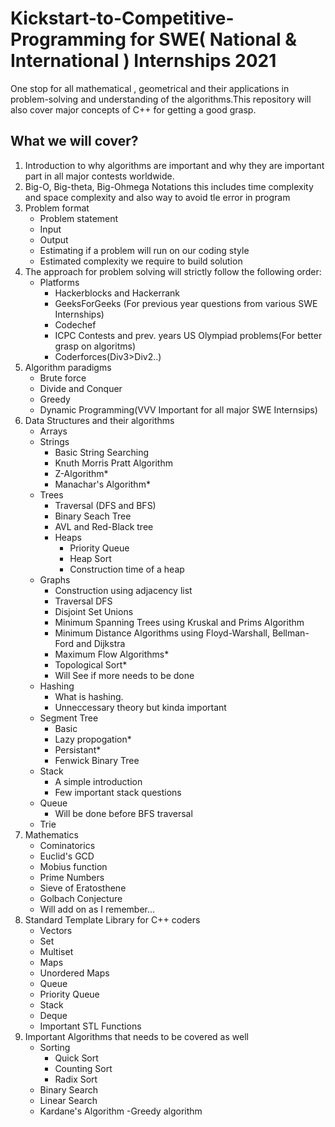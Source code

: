 # Kickstart-to-Competitive-Programming for SWE( National & International ) Internships 2021
One stop for all mathematical , geometrical and their applications in problem-solving and understanding of the algorithms.This repository will also cover major concepts of C++ for getting a good grasp.
## What we will cover?
1. Introduction to why algorithms are important and why they are important part in all major contests worldwide.
2. Big-O, Big-theta, Big-Ohmega Notations this includes time complexity and space complexity and also way to avoid tle error in program
3. Problem format
    - Problem statement
    - Input
    - Output
    - Estimating if a problem will run on our coding style
    - Estimated complexity we require to build solution
4. The approach for problem solving will strictly follow the following order:
     - Platforms
        - Hackerblocks and Hackerrank
        - GeeksForGeeks (For previous year questions from various SWE Internships)
        - Codechef
        - ICPC Contests and prev. years US Olympiad problems(For better grasp on algoritms)
        - Coderforces(Div3>Div2..)
5. Algorithm paradigms
   - Brute force
   - Divide and Conquer
   - Greedy
   - Dynamic Programming(VVV Important for all major SWE Internsips)
6. Data Structures and their algorithms
    - Arrays
    - Strings
        - Basic String Searching
        - Knuth Morris Pratt Algorithm
        - Z-Algorithm*
        - Manachar's Algorithm*
    - Trees
        - Traversal (DFS and BFS)
        - Binary Seach Tree
        - AVL and Red-Black tree
        - Heaps
            - Priority Queue
            - Heap Sort
            - Construction time of a heap
    - Graphs
        - Construction using adjacency list
        - Traversal DFS
        - Disjoint Set Unions
        - Minimum Spanning Trees using Kruskal and Prims Algorithm
        - Minimum Distance Algorithms using Floyd-Warshall, Bellman-Ford and Dijkstra
        - Maximum Flow Algorithms*
        - Topological Sort*
        - Will See if more needs to be done
    - Hashing 
        - What is hashing.
        - Unneccessary theory but kinda important
    - Segment Tree
        - Basic
        - Lazy propogation*
        - Persistant*
        - Fenwick Binary Tree
    - Stack
        - A simple introduction
        - Few important stack questions
    - Queue
        - Will be done before BFS traversal
    - Trie
7. Mathematics
    - Cominatorics
    - Euclid's GCD
    - Mobius function
    - Prime Numbers
    - Sieve of Eratosthene
    - Golbach Conjecture
    - Will add on as I remember...
8. Standard Template Library for C++ coders
    - Vectors
    - Set
    - Multiset
    - Maps
    - Unordered Maps
    - Queue
    - Priority Queue
    - Stack
    - Deque
    - Important STL Functions
9. Important Algorithms that needs to be covered as well
    - Sorting
        - Quick Sort
        - Counting Sort
        - Radix Sort
    - Binary Search
    - Linear Search
    - Kardane's Algorithm
    -Greedy algorithm
